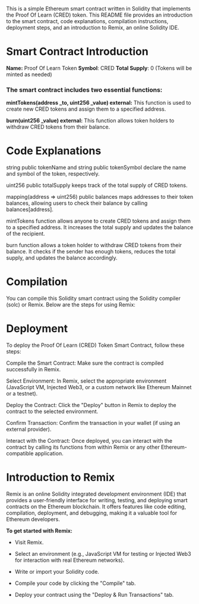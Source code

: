 This is a simple Ethereum smart contract written in Solidity that implements the Proof Of Learn (CRED) token. This README file provides an introduction to the smart contract, code explanations, compilation instructions, deployment steps, and an introduction to Remix, an online Solidity IDE.

# Smart Contract Introduction

**Name:** Proof Of Learn Token
**Symbol**: CRED
**Total Supply**: 0 (Tokens will be minted as needed)

### The smart contract includes two essential functions:

**mintTokens(address _to, uint256 _value) external:** This function is used to create new CRED tokens and assign them to a specified address.

**burn(uint256 _value) external:** This function allows token holders to withdraw CRED tokens from their balance.

# Code Explanations

string public tokenName and string public tokenSymbol declare the name and symbol of the token, respectively.

uint256 public totalSupply keeps track of the total supply of CRED tokens.

mapping(address => uint256) public balances maps addresses to their token balances, allowing users to check their balance by calling balances[address].

mintTokens function allows anyone to create CRED tokens and assign them to a specified address. It increases the total supply and updates the balance of the recipient.

burn function allows a token holder to withdraw CRED tokens from their balance. It checks if the sender has enough tokens, reduces the total supply, and updates the balance accordingly.

# Compilation

You can compile this Solidity smart contract using the Solidity compiler (solc) or Remix. Below are the steps for using Remix:

# Deployment
To deploy the Proof Of Learn (CRED) Token Smart Contract, follow these steps:

Compile the Smart Contract: Make sure the contract is compiled successfully in Remix.

Select Environment: In Remix, select the appropriate environment (JavaScript VM, Injected Web3, or a custom network like Ethereum Mainnet or a testnet).

Deploy the Contract: Click the "Deploy" button in Remix to deploy the contract to the selected environment.

Confirm Transaction: Confirm the transaction in your wallet (if using an external provider).

Interact with the Contract: Once deployed, you can interact with the contract by calling its functions from within Remix or any other Ethereum-compatible application.

# Introduction to Remix

Remix is an online Solidity integrated development environment (IDE) that provides a user-friendly interface for writing, testing, and deploying smart contracts on the Ethereum blockchain. It offers features like code editing, compilation, deployment, and debugging, making it a valuable tool for Ethereum developers.

**To get started with Remix:**

- Visit Remix.

- Select an environment (e.g., JavaScript VM for testing or Injected Web3 for interaction with real Ethereum networks).

- Write or import your Solidity code.

- Compile your code by clicking the "Compile" tab.

- Deploy your contract using the "Deploy & Run Transactions" tab.
